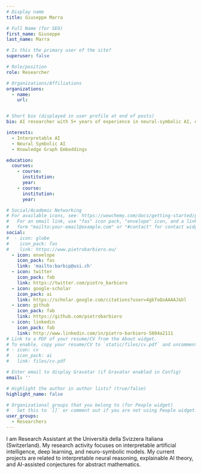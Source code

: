```yaml
---
# Display name
title: Giuseppe Marra

# Full Name (for SEO)
first_name: Giuseppe
last_name: Marra

# Is this the primary user of the site?
superuser: false

# Role/position
role: Researcher

# Organizations/Affiliations
organizations:
  - name: 
    url: 


# Short bio (displayed in user profile at end of posts)
bio: AI researcher with 5+ years of experience in neural-symbolic AI, explainable AI and knowledge graphs.

interests:
  - Interpretable AI
  - Neural Symbolic AI
  - Knowledge Graph Embeddings

education:
  courses:
    - course: 
      institution: 
      year: 
    - course: 
      institution: 
      year: 

# Social/Academic Networking
# For available icons, see: https://wowchemy.com/docs/getting-started/page-builder/#icons
#   For an email link, use "fas" icon pack, "envelope" icon, and a link in the
#   form "mailto:your-email@example.com" or "#contact" for contact widget.
social:
#  - icon: globe
#    icon_pack: fas
#    link: https://www.pietrobarbiero.eu/
  - icon: envelope
    icon_pack: fas
    link: 'mailto:barbip@usi.ch'
  - icon: twitter
    icon_pack: fab
    link: https://twitter.com/pietro_barbiero
  - icon: google-scholar
    icon_pack: ai
    link: https://scholar.google.com/citations?user=4gbToQoAAAAJ&hl
  - icon: github
    icon_pack: fab
    link: https://github.com/pietrobarbiero
  - icon: linkedin
    icon_pack: fab
    link: http://www.linkedin.com/in/pietro-barbiero-5804a2111
# Link to a PDF of your resume/CV from the About widget.
# To enable, copy your resume/CV to `static/files/cv.pdf` and uncomment the lines below.
# - icon: cv
#   icon_pack: ai
#   link: files/cv.pdf

# Enter email to display Gravatar (if Gravatar enabled in Config)
email: ''

# Highlight the author in author lists? (true/false)
highlight_name: false

# Organizational groups that you belong to (for People widget)
#   Set this to `[]` or comment out if you are not using People widget.
user_groups:
  - Researchers
---
```


I am Research Assistant at the Università della Svizzera Italiana (Switzerland). 
My research activity focuses on interpretable artificial intelligence, deep learning, and 
neuro-symbolic models. 
My current projects are related to interpretable neural reasoning, 
explainable AI theory, and AI-assisted conjectures for abstract mathematics.
